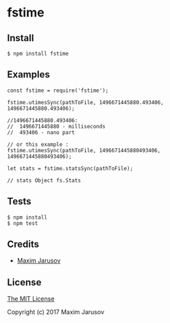 # fstime

## Install

    $ npm install fstime

## Examples

	const fstime = require('fstime');
	
	fstime.utimesSync(pathToFile, 1496671445880.493406, 1496671445880.493406);
	
	//1496671445880.493406: 
	//	1496671445880 - milliseconds
	//	493406 - nano part
	
	// or this example :
	fstime.utimesSync(pathToFile, 1496671445880493406, 1496671445880493406);
	
	let stats = fstime.statsSync(pathToFile);
	
	// stats Object fs.Stats

## Tests

	$ npm install
	$ npm test

## Credits

  - [Maxim Jarusov](http://github.com/l0gd0g)

## License

[The MIT License](http://opensource.org/licenses/MIT)

Copyright (c) 2017 Maxim Jarusov
